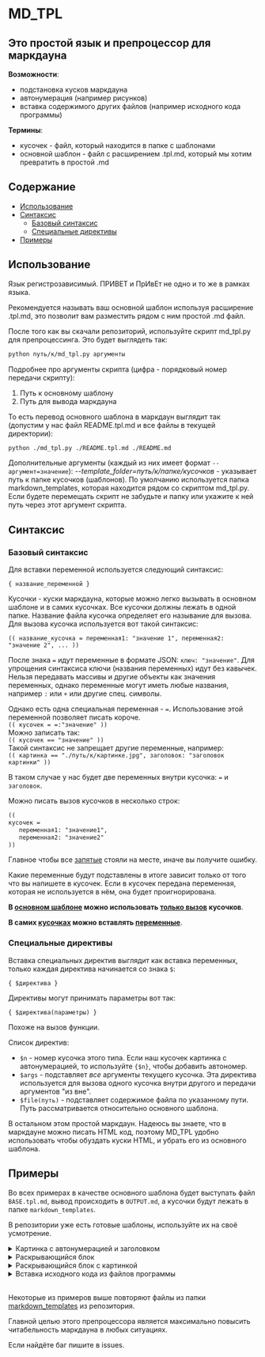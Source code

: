 # MD_TPL
## Это простой язык и препроцессор для маркдауна

**Возможности**:
- подстановка кусков маркдауна
- автонумерация (например рисунков)
- вставка содержимого других файлов (например исходного кода программы)

**Термины**:
- кусочек - файл, который находится в папке с шаблонами
- основной шаблон - файл с расширением .tpl.md, который мы хотим превратить в простой .md

## Содержание
- [Использование](#использование)
- [Синтаксис](#синтаксис)
   - [Базовый синтаксис](#базовый-синтаксис)
   - [Специальные директивы](#специальные-директивы)
- [Примеры](#примеры)

## Использование

Язык регистрозависимый. ПРИВЕТ и ПрИвЕт не одно и то же в рамках языка.

Рекомендуется называть ваш основной шаблон используя расширение .tpl.md, это позволит вам разместить рядом с ним простой .md файл.

После того как вы скачали репозиторий, используйте скрипт md_tpl.py для препроцессинга. Это будет выглядеть так:

```bash
python путь/к/md_tpl.py аргументы
```

Подробнее про аргументы скрипта (цифра - порядковый номер передачи скрипту):

1. Путь к основному шаблону
2. Путь для вывода маркдауна

То есть перевод основного шаблона в маркдаун выглядит так (допустим у нас файл README.tpl.md и все файлы в текущей директории):

```bash
python ./md_tpl.py ./README.tpl.md ./README.md
```

Дополнительные аргументы (каждый из них имеет формат `--аргумент=значение`):
*--template_folder=путь/к/папке/кусочков* - указывает путь к папке кусочков (шаблонов). По умолчанию используется папка markdown_templates, которая находится рядом со скриптом md_tpl.py. Если будете перемещать скрипт не забудьте и папку или укажите к ней путь через этот аргумент скрипта.

## Синтаксис

### Базовый синтаксис

Для вставки переменной используется следующий синтаксис:

`{ название_переменной }`

Кусочки - куски маркдауна, которые можно легко вызывать в основном шаблоне и в самих кусочках. Все кусочки должны лежать в одной папке. Название файла кусочка определяет его называние для вызова.
Для вызова кусочка используется вот такой синтаксис:

`(( название_кусочка = переменная1: "значение 1", переменная2: "значение 2", ... ))`

После знака `=` идут переменные в формате JSON: `ключ: "значение"`. Для упрощения синтаксиса ключи (названия переменных) идут без кавычек. Нельзя передавать массивы и другие объекты как значения переменных, однако переменные могут иметь любые названия, например `:` или `+` или другие спец. символы.

Однако есть одна специальная переменная - `=`. Использование этой переменной позволяет писать короче.<br>
`(( кусочек = =:"значение" ))`<br>
Можно записать так:<br>
`(( кусочек == "значение" ))`<br>
Такой синтаксис не запрещает другие переменные, например:<br>
`(( картинка == "./путь/к/картинке.jpg", заголовок: "заголовок картинки" ))`

В таком случае у нас будет две переменных внутри кусочка: `=` и `заголовок`.

Можно писать вызов кусочков в несколько строк:
```md
(( 
кусочек = 
   переменная1: "значение1",
   переменная2: "значение2"
))
```

Главное чтобы все <u>запятые</u> стояли на месте, иначе вы получите ошибку.

Какие переменные будут подставлены в итоге зависит только от того что вы напишете в кусочек. Если в кусочек передана переменная, которая не используется в нём, она будет проигнорирована.

<b>В <u>основном шаблоне</u> можно использовать <u>только вызов</u> кусочков</b>.

<b>В самих <u>кусочках</u> можно вставлять <u>переменные</u></b>.

### Специальные директивы

Вставка специальных директив выглядит как вставка переменных, только каждая директива начинается со знака `$`:

`{ $директива }`

Директивы могут принимать параметры вот так:

`{ $директива(параметры) }`

Похоже на вызов функции.

Список директив:

- `$n` - номер кусочка этого типа. Если наш кусочек картинка с автонумерацией, то используйте `{$n}`, чтобы добавить автономер.
- `$args` - подставляет *все* аргументы текущего кусочка. Эта директива используется для вызова одного кусочка внутри другого и передачи аргументов "из вне".
- `$file(путь)` - подставляет содержимое файла по указанному пути. Путь рассматривается относительно основного шаблона.

В остальном этом простой маркдаун. Надеюсь вы знаете, что в маркдауне можно писать HTML код, поэтому MD_TPL удобно использовать чтобы обуздать куски HTML, и убрать его из основного шаблона.

## Примеры

Во всех примерах в качестве основного шаблона будет выступать файл `BASE.tpl.md`, вывод происходить в `OUTPUT.md`, а кусочки будут лежать в папке `markdown_templates`.

В репозитории уже есть готовые шаблоны, используйте их на своё усмотрение.

<details><summary>Картинка с автонумерацией и заголовком</summary>

```md
<!-- markdown_templates/image.md -->
<p align="center">
<img src="{src}"><br>
Рисунок №{$n} - {title}
</p>
```
```md
<!-- BASE.tpl.md -->
Это приложения к дипломной работе:

(( image = src:"./01.jpg", title:"Первая картинка" ))

(( 
image = 
   src:"https://longlonglonglonglong.domain/path/to/image.jpg", 
   title:"Вторая картинка"
))
```
```md
<!-- OUTPUT.tpl.md -->
Это приложения к дипломной работе:

<p align="center">
<img src="./01.jpg"><br>
Рисунок №1 - Первая картинка
</p>

<p align="center">
<img src="https://longlonglonglonglong.domain/path/to/image.jpg"><br>
Рисунок №2 - Вторая картинка
</p>
```
</details>

<details><summary>Раскрывающийся блок</summary>

```md
<!-- markdown_templates/toggle{.md -->
<details><summary>{=}</summary>
```
```md
<!-- markdown_templates/toggle}.md -->
</details>
```
~~~md
<!-- BASE.tpl.md -->
Ниже представлен исходный код hello world на с++:

(( toggle{ == "Исходный код" ))

```c++
#include <iostream>
int main() {
   std::cout << "Hello, World!";
   return 0;
}
```

(( toggle} ))
~~~
~~~md
<!-- OUTPUT.tpl.md -->
Ниже представлен исходный код hello world на с++:

<details><summary>Исходный код</summary>

```c++
#include <iostream>
int main() {
   std::cout << "Hello, World!";
   return 0;
}
```

</details>
~~~
</details>

<details><summary>Раскрывающийся блок c картинкой</summary>

```md
<!-- markdown_templates/image.md -->
<p align="center">
<img src="{src}"><br>
Рисунок №{$n} - {title}
</p>
```
```md
<!-- markdown_templates/toggle.md -->
<details><summary>{=}</summary>
(( {:} = {$args} ))
</detail>
```
```md
<!-- markdown_templates/toggle-image.md -->
(( 
toggle == "Открыть изображение",
::"image"
      src:"{src}",
      title:"{title}"
))
```
~~~md
<!-- BASE.tpl.md -->
Теперь мои картинки такие компактные:

(( toggle-image = src:"one.jpg", title:"Первый рисунок" ))

(( toggle-image = src:"two.jpg", title:"Второй рисунок" ))
~~~
На первом шаге происходит вот такая замена:
~~~md
<!-- OUTPUT.tpl.md -->
Теперь мои картинки такие компактные:

(( 
toggle == "Открыть изображение",
::"image"
      src:"one.jpg",
      title:"Первый рисунок"
))

(( 
toggle == "Открыть изображение",
::"image"
      src:"two.jpg",
      title:"Второй рисунок"
))
~~~
Вторым шагом подключается toggle:
~~~md
<!-- OUTPUT.tpl.md -->
Теперь мои картинки такие компактные:

<details><summary>Открыть изображение</summary>
(( 
image = 
   =:"Открыть изображение", 
   ::"image", 
   src:"one.jpg",
   title:"Первый рисунок"
))
</detail>

<details><summary>Открыть изображение</summary>
(( 
image = 
   =:"Открыть изображение", 
   ::"image", 
   src:"two.jpg",
   title:"Второй рисунок"
))
</detail>
~~~
Дальше используется шаблон картинки. Все аргументы, которые в нём не используются, игнорируются. Таким образом на шаблон картинки оказывают влияние только `src` и `title`:
~~~md
<!-- OUTPUT.tpl.md -->
Теперь мои картинки такие компактные:

<details><summary>Открыть изображение</summary>
<p align="center">
<img src="one.jpg"><br>
Рисунок №1 - Первый рисунок
</p>
</detail>

<details><summary>Открыть изображение</summary>
<p align="center">
<img src="two.jpg"><br>
Рисунок №2 - Второй рисунок 
</p>
</detail>
~~~

</details>
<details><summary>Вставка исходного кода из файлов программы</summary>

```md
<!-- markdown_templates/file.md -->
{$file({=})}
```
```c++
// Human.h
class Human {
public:
   int age;
   Human(int humanAge);
}
```
```c++
// Human.cpp
#include "Human.h"

Human::Human(int humanAge) {
   age = humanAge;
}
```
~~~md
<!-- BASE.tpl.md -->
Был разработан класс Human:

```c++
(( file == "Human.h" ))
```
```c++
(( file == "Human.cpp" ))
```
~~~
~~~md
<!-- OUTPUT.tpl.md -->
Был разработан класс Human:

```c++
class Human {
public:
   int age;
   Human(int humanAge);
}
```
```c++
#include "Human.h"

Human::Human(int humanAge) {
   age = humanAge;
}
```
~~~

</details>
<br/>

Некоторые из примеров выше повторяют файлы из папки [markdown_templates](./markdown_templates) из репозитория.

Главной целью этого препроцессора является максимально повысить читабельность маркдауна в любых ситуациях.

Если найдёте баг пишите в issues.